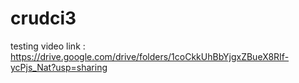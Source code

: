 # crudci3

testing video link : https://drive.google.com/drive/folders/1coCkkUhBbYjgxZBueX8RIf-ycPjs_Nat?usp=sharing
